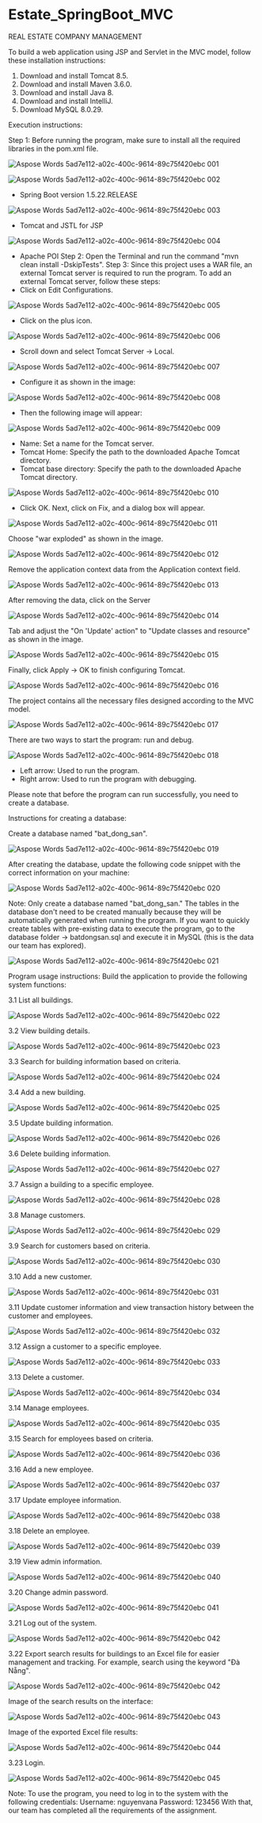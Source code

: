 # Estate_SpringBoot_MVC

REAL ESTATE COMPANY MANAGEMENT

To build a web application using JSP and Servlet in the MVC model, follow these installation instructions:

1. Download and install Tomcat 8.5.
2. Download and install Maven 3.6.0.
3. Download and install Java 8.
4. Download and install IntelliJ.
5. Download MySQL 8.0.29.

Execution instructions:

Step 1: Before running the program, make sure to install all the required libraries in the pom.xml file.

![Aspose Words 5ad7e112-a02c-400c-9614-89c75f420ebc 001](https://github.com/trongnghia161001/Estate_SpringBoot_MVC/assets/75027006/189f3867-a380-406a-85fc-eddbd7a49665)

![Aspose Words 5ad7e112-a02c-400c-9614-89c75f420ebc 002](https://github.com/trongnghia161001/Estate_SpringBoot_MVC/assets/75027006/f74f9fe1-d6c8-43b4-8067-91a3ccf23766)

- Spring Boot version 1.5.22.RELEASE

![Aspose Words 5ad7e112-a02c-400c-9614-89c75f420ebc 003](https://github.com/trongnghia161001/Estate_SpringBoot_MVC/assets/75027006/268a7b27-13ed-42bd-80fb-f901ed0a11f3)

- Tomcat and JSTL for JSP

![Aspose Words 5ad7e112-a02c-400c-9614-89c75f420ebc 004](https://github.com/trongnghia161001/Estate_SpringBoot_MVC/assets/75027006/2d991d7a-e7b2-4809-8b6e-6d2b15195195)

- Apache POI
Step 2: Open the Terminal and run the command "mvn clean install -DskipTests".
Step 3: Since this project uses a WAR file, an external Tomcat server is required to run the program. To add an external Tomcat server, follow these steps:
- Click on Edit Configurations.

![Aspose Words 5ad7e112-a02c-400c-9614-89c75f420ebc 005](https://github.com/trongnghia161001/Estate_SpringBoot_MVC/assets/75027006/732a8dcd-1a93-43d3-be5d-36502f6e52b5)

- Click on the plus icon.

![Aspose Words 5ad7e112-a02c-400c-9614-89c75f420ebc 006](https://github.com/trongnghia161001/Estate_SpringBoot_MVC/assets/75027006/5e7ad2bc-afba-4db3-9d94-6dae7d433a74)

- Scroll down and select Tomcat Server -> Local.

![Aspose Words 5ad7e112-a02c-400c-9614-89c75f420ebc 007](https://github.com/trongnghia161001/Estate_SpringBoot_MVC/assets/75027006/94d087db-af5f-4d0c-b270-4fb710080c13)

- Configure it as shown in the image:

![Aspose Words 5ad7e112-a02c-400c-9614-89c75f420ebc 008](https://github.com/trongnghia161001/Estate_SpringBoot_MVC/assets/75027006/ab97c4cf-2058-4c2f-beb8-44b1ce0767e7)

- Then the following image will appear:

![Aspose Words 5ad7e112-a02c-400c-9614-89c75f420ebc 009](https://github.com/trongnghia161001/Estate_SpringBoot_MVC/assets/75027006/60fbb64a-f6e1-4d56-9af9-c2f1effcc176)

   - Name: Set a name for the Tomcat server.
   - Tomcat Home: Specify the path to the downloaded Apache Tomcat directory.
   - Tomcat base directory: Specify the path to the downloaded Apache Tomcat directory.

![Aspose Words 5ad7e112-a02c-400c-9614-89c75f420ebc 010](https://github.com/trongnghia161001/Estate_SpringBoot_MVC/assets/75027006/eeb61aad-1510-4e76-ac05-df724b1df0c6)

- Click OK.
Next, click on Fix, and a dialog box will appear.

![Aspose Words 5ad7e112-a02c-400c-9614-89c75f420ebc 011](https://github.com/trongnghia161001/Estate_SpringBoot_MVC/assets/75027006/1374aca6-7041-4955-9bed-894f708f328b)

Choose "war exploded" as shown in the image.

![Aspose Words 5ad7e112-a02c-400c-9614-89c75f420ebc 012](https://github.com/trongnghia161001/Estate_SpringBoot_MVC/assets/75027006/3b3618c3-e858-43ab-82d4-7a22b6488cda)

Remove the application context data from the Application context field.

![Aspose Words 5ad7e112-a02c-400c-9614-89c75f420ebc 013](https://github.com/trongnghia161001/Estate_SpringBoot_MVC/assets/75027006/b0fc8e6a-2db1-4abb-873d-c86df24606bd)

After removing the data, click on the Server

![Aspose Words 5ad7e112-a02c-400c-9614-89c75f420ebc 014](https://github.com/trongnghia161001/Estate_SpringBoot_MVC/assets/75027006/58cb6fc8-455f-419d-bfcb-68ed76d0108b)

Tab and adjust the "On 'Update' action" to "Update classes and resource" as shown in the image.

![Aspose Words 5ad7e112-a02c-400c-9614-89c75f420ebc 015](https://github.com/trongnghia161001/Estate_SpringBoot_MVC/assets/75027006/c1a1241b-233a-4f4b-a3b1-d2aedf755356)

Finally, click Apply -> OK to finish configuring Tomcat.

![Aspose Words 5ad7e112-a02c-400c-9614-89c75f420ebc 016](https://github.com/trongnghia161001/Estate_SpringBoot_MVC/assets/75027006/5c037ef3-fcfe-4b7d-bb78-95684bae5351)

The project contains all the necessary files designed according to the MVC model.

![Aspose Words 5ad7e112-a02c-400c-9614-89c75f420ebc 017](https://github.com/trongnghia161001/Estate_SpringBoot_MVC/assets/75027006/89d7418b-fb37-4fc6-88ca-e68544c07244)

There are two ways to start the program: run and debug.

![Aspose Words 5ad7e112-a02c-400c-9614-89c75f420ebc 018](https://github.com/trongnghia161001/Estate_SpringBoot_MVC/assets/75027006/9ff3ed3f-f6f3-4fee-9e02-c88e729cec5b)

- Left arrow: Used to run the program.
- Right arrow: Used to run the program with debugging.

Please note that before the program can run successfully, you need to create a database.

Instructions for creating a database:

Create a database named "bat_dong_san".

![Aspose Words 5ad7e112-a02c-400c-9614-89c75f420ebc 019](https://github.com/trongnghia161001/Estate_SpringBoot_MVC/assets/75027006/4537115f-4c46-427d-aa3e-a481e4bfc506)

After creating the database, update the following code snippet with the correct information on your machine:

![Aspose Words 5ad7e112-a02c-400c-9614-89c75f420ebc 020](https://github.com/trongnghia161001/Estate_SpringBoot_MVC/assets/75027006/c4ca9e22-3ec8-41c7-b8dd-271f98fae78b)

Note:
Only create a database named "bat_dong_san." The tables in the database don't need to be created manually because they will be automatically generated when running the program.
If you want to quickly create tables with pre-existing data to execute the program, go to the database folder -> batdongsan.sql and execute it in MySQL (this is the data our team has explored).

![Aspose Words 5ad7e112-a02c-400c-9614-89c75f420ebc 021](https://github.com/trongnghia161001/Estate_SpringBoot_MVC/assets/75027006/d658e2e9-f5a3-4340-b2b3-e1bc72f8f551)

Program usage instructions:
Build the application to provide the following system functions:

3.1 List all buildings.

![Aspose Words 5ad7e112-a02c-400c-9614-89c75f420ebc 022](https://github.com/trongnghia161001/Estate_SpringBoot_MVC/assets/75027006/1fd5767f-cf40-48ab-96bf-085cf202d878)

3.2 View building details.

![Aspose Words 5ad7e112-a02c-400c-9614-89c75f420ebc 023](https://github.com/trongnghia161001/Estate_SpringBoot_MVC/assets/75027006/1a119b88-e227-4b02-9a8b-7c89659d3795)

3.3 Search for building information based on criteria.

![Aspose Words 5ad7e112-a02c-400c-9614-89c75f420ebc 024](https://github.com/trongnghia161001/Estate_SpringBoot_MVC/assets/75027006/fb44439e-2fed-4b25-830a-26048d8f2806)

3.4 Add a new building.

![Aspose Words 5ad7e112-a02c-400c-9614-89c75f420ebc 025](https://github.com/trongnghia161001/Estate_SpringBoot_MVC/assets/75027006/6e462d68-f08b-4308-ac52-2e5d5c7ca43c)

3.5 Update building information.

![Aspose Words 5ad7e112-a02c-400c-9614-89c75f420ebc 026](https://github.com/trongnghia161001/Estate_SpringBoot_MVC/assets/75027006/26c9cbe5-f0ba-4e31-ae66-4294b3680aae)

3.6 Delete building information.

![Aspose Words 5ad7e112-a02c-400c-9614-89c75f420ebc 027](https://github.com/trongnghia161001/Estate_SpringBoot_MVC/assets/75027006/98a1b711-f1ae-4182-b5fb-e08e13ccfa3a)

3.7 Assign a building to a specific employee.

![Aspose Words 5ad7e112-a02c-400c-9614-89c75f420ebc 028](https://github.com/trongnghia161001/Estate_SpringBoot_MVC/assets/75027006/7fd058ea-670e-4e11-8273-f2b6f6fe0d0b)

3.8 Manage customers.

![Aspose Words 5ad7e112-a02c-400c-9614-89c75f420ebc 029](https://github.com/trongnghia161001/Estate_SpringBoot_MVC/assets/75027006/6f800fcb-4707-4292-925c-11ed501fce62)

3.9 Search for customers based on criteria.

![Aspose Words 5ad7e112-a02c-400c-9614-89c75f420ebc 030](https://github.com/trongnghia161001/Estate_SpringBoot_MVC/assets/75027006/4c02a232-5178-4365-a62e-26059db47f34)

3.10 Add a new customer.

![Aspose Words 5ad7e112-a02c-400c-9614-89c75f420ebc 031](https://github.com/trongnghia161001/Estate_SpringBoot_MVC/assets/75027006/96c667d5-a73d-4091-8324-e34d2b9c5e4f)

3.11 Update customer information and view transaction history between the customer and employees.

![Aspose Words 5ad7e112-a02c-400c-9614-89c75f420ebc 032](https://github.com/trongnghia161001/Estate_SpringBoot_MVC/assets/75027006/0795e9ae-f77b-4905-aac0-e13ae809be81)

3.12 Assign a customer to a specific employee.

![Aspose Words 5ad7e112-a02c-400c-9614-89c75f420ebc 033](https://github.com/trongnghia161001/Estate_SpringBoot_MVC/assets/75027006/09ffe941-04da-418c-8545-7497198574ca)

3.13 Delete a customer.

![Aspose Words 5ad7e112-a02c-400c-9614-89c75f420ebc 034](https://github.com/trongnghia161001/Estate_SpringBoot_MVC/assets/75027006/5215349c-179a-428e-8b95-b0bd7d7c46b6)

3.14 Manage employees.

![Aspose Words 5ad7e112-a02c-400c-9614-89c75f420ebc 035](https://github.com/trongnghia161001/Estate_SpringBoot_MVC/assets/75027006/12abcb29-096a-42bc-8e3f-9a75b39484c1)

3.15 Search for employees based on criteria.

![Aspose Words 5ad7e112-a02c-400c-9614-89c75f420ebc 036](https://github.com/trongnghia161001/Estate_SpringBoot_MVC/assets/75027006/6dbbe522-5494-44a7-ac5a-1169efb978a4)

3.16 Add a new employee.

![Aspose Words 5ad7e112-a02c-400c-9614-89c75f420ebc 037](https://github.com/trongnghia161001/Estate_SpringBoot_MVC/assets/75027006/c5d51a8e-ce4b-487b-b98f-ea6ea4f1a674)

3.17 Update employee information.

![Aspose Words 5ad7e112-a02c-400c-9614-89c75f420ebc 038](https://github.com/trongnghia161001/Estate_SpringBoot_MVC/assets/75027006/f92458ea-f201-4af0-9065-98dca12f355a)

3.18 Delete an employee.

![Aspose Words 5ad7e112-a02c-400c-9614-89c75f420ebc 039](https://github.com/trongnghia161001/Estate_SpringBoot_MVC/assets/75027006/78863931-9b09-4dfc-be7d-d1c290eb69b3)

3.19 View admin information.

![Aspose Words 5ad7e112-a02c-400c-9614-89c75f420ebc 040](https://github.com/trongnghia161001/Estate_SpringBoot_MVC/assets/75027006/8f9341fb-efc9-4a3f-a7f5-5491b554e87f)

3.20 Change admin password.

![Aspose Words 5ad7e112-a02c-400c-9614-89c75f420ebc 041](https://github.com/trongnghia161001/Estate_SpringBoot_MVC/assets/75027006/587cfc2c-e31b-4b1a-bffe-436329a949a2)

3.21 Log out of the system.

![Aspose Words 5ad7e112-a02c-400c-9614-89c75f420ebc 042](https://github.com/trongnghia161001/Estate_SpringBoot_MVC/assets/75027006/d1949183-ad89-4989-8ad7-fba0f7d7c75e)

3.22 Export search results for buildings to an Excel file for easier management and tracking. For example, search using the keyword "Đà Nẵng".

![Aspose Words 5ad7e112-a02c-400c-9614-89c75f420ebc 042](https://github.com/trongnghia161001/Estate_SpringBoot_MVC/assets/75027006/855c3954-1179-4fa7-a371-688c8e86152c)

Image of the search results on the interface:

![Aspose Words 5ad7e112-a02c-400c-9614-89c75f420ebc 043](https://github.com/trongnghia161001/Estate_SpringBoot_MVC/assets/75027006/6b74edd7-67b2-4afc-80cb-499583a436de)

Image of the exported Excel file results:

![Aspose Words 5ad7e112-a02c-400c-9614-89c75f420ebc 044](https://github.com/trongnghia161001/Estate_SpringBoot_MVC/assets/75027006/062e8a02-0088-463d-836f-503e222db989)

3.23 Login.

![Aspose Words 5ad7e112-a02c-400c-9614-89c75f420ebc 045](https://github.com/trongnghia161001/Estate_SpringBoot_MVC/assets/75027006/f2b7c779-6b5a-4b9f-a90c-42f70521bf51)

Note:
To use the program, you need to log in to the system with the following credentials:
Username: nguyenvana
Password: 123456
With that, our team has completed all the requirements of the assignment.
